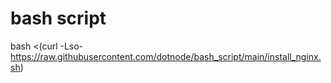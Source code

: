 # bash script

bash <(curl -Lso- https://raw.githubusercontent.com/dotnode/bash_script/main/install_nginx.sh)